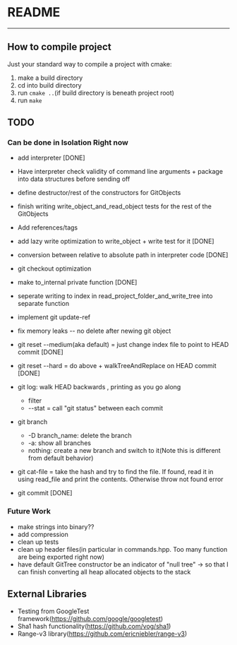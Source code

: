 # README
---

## How to compile project
Just your standard way to compile a project with cmake:
1. make a build directory
2. cd into build directory
3. run `cmake ..`(if build directory is beneath project root)
4. run `make`

## TODO
### Can be done in Isolation Right now
* add interpreter [DONE]
* Have interpreter check validity of command line arguments + package into data structures before sending off
* define destructor/rest of the constructors for GitObjects
* finish writing write_object_and_read_object tests for the rest of the GitObjects
* Add references/tags
* add lazy write optimization to write_object + write test for it [DONE]
* conversion between relative to absolute path in interpreter code [DONE]
* git checkout optimization
* make to_internal private function [DONE]
* seperate writing to index in read_project_folder_and_write_tree into separate function

* implement git update-ref
* fix memory leaks -- no delete after newing git object

* git reset --medium(aka default) = just change index file to point to HEAD commit [DONE]
* git reset --hard = do above + walkTreeAndReplace on HEAD commit [DONE]
* git log: walk HEAD backwards , printing as you go along
    * filter 
    * --stat = call "git status" between each commit
* git branch
    * -D branch_name: delete the branch
    * -a: show all branches
    * nothing: create a new branch and switch to it(Note this is different from default behavior)
* git cat-file = take the hash and try to find the file. If found, read it in using read_file and print the contents. Otherwise throw not found error
* git commit [DONE]

   
### Future Work
* make strings into binary??
* add compression
* clean up tests 
* clean up header files(in particular in commands.hpp. Too many function are being exported right now)
* have default GitTree constructor be an indicator of "null tree" -> so that I can finish converting all heap allocated objects to the stack


## External Libraries
* Testing from GoogleTest framework(https://github.com/google/googletest)
* Sha1 hash functionality(https://github.com/vog/sha1)
* Range-v3 library(https://github.com/ericniebler/range-v3)
